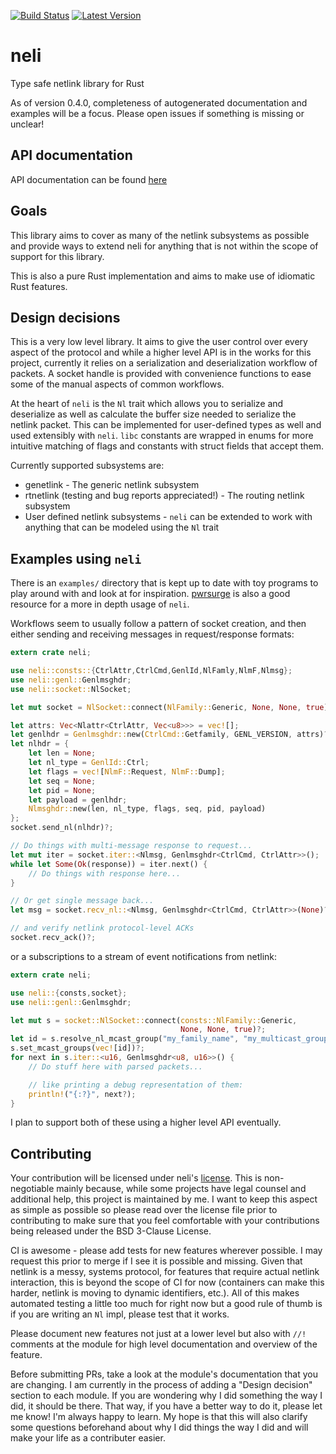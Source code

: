 [![Build Status](https://travis-ci.org/jbaublitz/neli.svg?branch=master)](https://travis-ci.org/jbaublitz/neli) [![Latest Version](https://img.shields.io/crates/v/neli.svg)](https://crates.io/crates/neli)

# neli
Type safe netlink library for Rust

As of version 0.4.0, completeness of autogenerated documentation and examples will be a focus.
Please open issues if something is missing or unclear!

## API documentation
API documentation can be found [here](https://docs.rs/neli/0.4.3-r1/neli/)

## Goals

This library aims to cover as many of the netlink subsystems as possible and provide ways
to extend neli for anything that is not within the scope of support for this library.

This is also a pure Rust implementation and aims to make use of idiomatic Rust features.

## Design decisions

This is a very low level library. It aims to give the user control over every aspect of
the protocol and while a higher level API is in the works for this project, currently
it relies on a serialization and deserialization workflow of packets. A socket handle
is provided with convenience functions to ease some of the manual aspects of common
workflows.

At the heart of `neli` is the `Nl` trait which allows you to serialize and deserialize as
well as calculate the buffer size needed to serialize the netlink packet. This can be implemented
for user-defined types as well and used extensibly with `neli`. `libc` constants are wrapped
in enums for more intuitive matching of flags and constants with struct fields that accept them.

Currently supported subsystems are:
* genetlink - The generic netlink subsystem
* rtnetlink (testing and bug reports appreciated!) - The routing netlink subsystem
* User defined netlink subsystems - `neli` can be extended to work with anything that can be modeled using the `Nl` trait

## Examples using `neli`

There is an `examples/` directory that is kept up to date with toy programs to play around with and look
at for inspiration. [pwrsurge](https://github.com/jbaublitz/pwrsurge) is also a good resource for a
more in depth usage of `neli`.

Workflows seem to usually follow a pattern of socket creation, and then either sending and receiving messages in
request/response formats:

```rust
extern crate neli;

use neli::consts::{CtrlAttr,CtrlCmd,GenlId,NlFamly,NlmF,Nlmsg};
use neli::genl::Genlmsghdr;
use neli::socket::NlSocket;

let mut socket = NlSocket::connect(NlFamily::Generic, None, None, true)?;

let attrs: Vec<Nlattr<CtrlAttr, Vec<u8>>> = vec![];
let genlhdr = Genlmsghdr::new(CtrlCmd::Getfamily, GENL_VERSION, attrs)?;
let nlhdr = {
    let len = None;
    let nl_type = GenlId::Ctrl;
    let flags = vec![NlmF::Request, NlmF::Dump];
    let seq = None;
    let pid = None;
    let payload = genlhdr;
    Nlmsghdr::new(len, nl_type, flags, seq, pid, payload)
};
socket.send_nl(nlhdr)?;

// Do things with multi-message response to request...
let mut iter = socket.iter::<Nlmsg, Genlmsghdr<CtrlCmd, CtrlAttr>>();
while let Some(Ok(response)) = iter.next() {
    // Do things with response here...
}

// Or get single message back...
let msg = socket.recv_nl::<Nlmsg, Genlmsghdr<CtrlCmd, CtrlAttr>>(None)?;

// and verify netlink protocol-level ACKs
socket.recv_ack()?;
```

or a subscriptions to a stream of event notifications from netlink:

```rust
extern crate neli;

use neli::{consts,socket};
use neli::genl::Genlmsghdr;

let mut s = socket::NlSocket::connect(consts::NlFamily::Generic,
                                      None, None, true)?;
let id = s.resolve_nl_mcast_group("my_family_name", "my_multicast_group_name")?;
s.set_mcast_groups(vec![id])?;
for next in s.iter::<u16, Genlmsghdr<u8, u16>>() {
    // Do stuff here with parsed packets...

    // like printing a debug representation of them:
    println!("{:?}", next?);
}
```

I plan to support both of these using a higher level API eventually.

## Contributing

Your contribution will be licensed under neli's [license](LICENSE). This is non-negotiable mainly
because, while some projects have legal counsel and additional help, this project is maintained by me.
I want to keep this aspect as simple as possible so please read over the license file prior to
contributing to make sure that you feel comfortable with your contributions being released under
the BSD 3-Clause License.

CI is awesome - please add tests for new features wherever possible. I may request this prior to merge
if I see it is possible and missing. Given that netlink is a messy, systems protocol, for features
that require actual netlink interaction, this is beyond the scope of CI for now (containers can make
this harder, netlink is moving to dynamic identifiers, etc.). All of this makes automated testing
a little too much for right now but a good rule of thumb is if you are writing an `Nl` impl,
please test that it works.

Please document new features not just at a lower level but also with `//!` comments at the module
for high level documentation and overview of the feature.

Before submitting PRs, take a look at the module's documentation that you are changing. I am
currently in the process of adding a "Design decision" section to each module. If you are
wondering why I did something the way I did, it should be there. That way, if you have a better
way to do it, please let me know! I'm always happy to learn. My hope is that this will also
clarify some questions beforehand about why I did things the way I did and will make your life
as a contributer easier.
